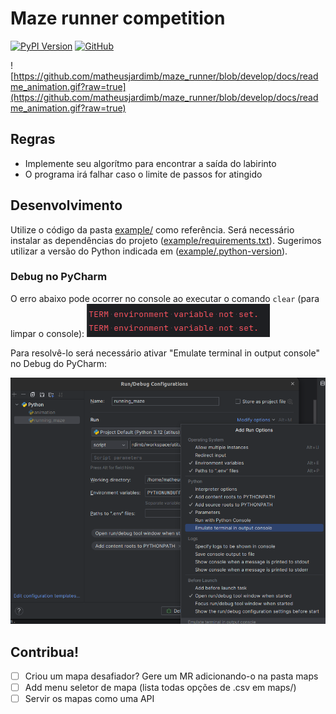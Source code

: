 # Maze runner competition

[![PyPI Version](https://img.shields.io/pypi/v/maze_runner.svg?style=flat-square)](https://pypi.python.org/p/maze_runner)
[![GitHub](https://img.shields.io/badge/github-%23121011.svg?style=flat-square&logo=github&logoColor=white)](https://github.com/matheusjardimb/maze_runner/)

![https://github.com/matheusjardimb/maze_runner/blob/develop/docs/readme_animation.gif?raw=true](https://github.com/matheusjardimb/maze_runner/blob/develop/docs/readme_animation.gif?raw=true)

## Regras

- Implemente seu algorítmo para encontrar a saída do labirinto
- O programa irá falhar caso o limite de passos for atingido

## Desenvolvimento

Utilize o código da pasta [example/](example/) como referência. Será necessário instalar as
dependências do projeto ([example/requirements.txt](example/requirements.txt)). Sugerimos utilizar a versão do Python
indicada em ([example/.python-version](example/.python-version)).

### Debug no PyCharm

O erro abaixo pode ocorrer no console ao executar o comando `clear` (para limpar o console):
![debug_error.png](docs%2Fdebug_error.png)

Para resolvê-lo será necessário ativar "Emulate terminal in output console" no Debug do PyCharm:

![fix_pycharm.png](docs%2Ffix_pycharm.png)

## Contribua!

- [ ] Criou um mapa desafiador? Gere um MR adicionando-o na pasta maps
- [ ] Add menu seletor de mapa (lista todas opções de .csv em maps/)
- [ ] Servir os mapas como uma API
